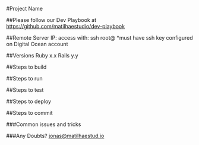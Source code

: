 #Project Name

##Please follow our Dev Playbook at
https://github.com/matilhaestudio/dev-playbook

##Remote Server
IP: 
access with: ssh root@<IP>
*must have ssh key configured on Digital Ocean account

##Versions
Ruby x.x
Rails y.y

##Steps to build

##Steps to run 

##Steps to test

##Steps to deploy

##Steps to commit

###Common issues and tricks

###Any Doubts?
jonas@matilhaestud.io



